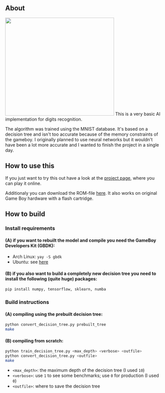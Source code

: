 ## About
<img src="https://img.itch.zone/aW1hZ2UvNTMxMzM1LzI3NjIzNzIucG5n/original/UxmsgW.png" width="348" height="313" />
This is a very basic AI implementation for digits recognition.

The algorithm was trained using the MNIST database. It's based on a decision tree and isn't too accurate because of the memory constraints of the gameboy. I originally planned to use neural networks but it wouldn't have been a lot more accurate and I wanted to finish the project in a single day.

## How to use this
If you just want to try this out have a look at the [project page](https://z80z80z80.itch.io/gameboy-ai), where you can play it online.

Additionaly you can download the ROM-file [here](https://github.com/z80z80z80/GameBoyAI/raw/master/model.gb). It also works on original Game Boy hardware with a flash cartridge.

## How to build
### Install requirements
#### (A) if you want to rebuilt the model and compile you need the GameBoy Developers Kit (GBDK):
* Arch Linux: `yay -S gbdk`   
* Ubuntu: see [here](https://github.com/gheja/gbdk)
   
#### (B) if you also want to build a completely new decision tree you need to install the following (quite huge) packages:
```bash
pip install numpy, tensorflow, sklearn, numba
```

### Build instructions 
#### (A) compiling using the prebuilt decision tree:
```bash
python convert_decision_tree.py prebuilt_tree
make
```

#### (B) compiling from scratch:
```bash
python train_decision_tree.py <max_depth> <verbose> <outfile>
python convert_decision_tree.py <outfile>
make
```
   * `<max_depth>`: the maximum depth of the decision tree (I used `10`)      
   * `<verbose>`: use `1` to see some benchmarks; use `0` for production (I used `0`)      
   * `<outfile>`: where to save the decision tree      
